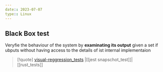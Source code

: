 ```yaml
---
date:: 2023-07-07
type:: Linux
---
```

## Black Box test 
Veryfie the behaviour of the system by **examinating its output** given a set if ubputs without having access to the details of ist internal implementaion 
>[!quote] [visual-reggression_tests](/tests/visual-reggression_tests.md) |[[jest snapschot_test]]| [[rust_tests]]